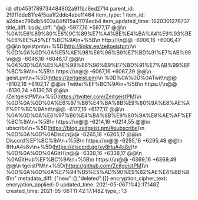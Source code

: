 id: dfb453f789734484802a911bc6ed2714
parent_id: 2f9f1dde81fe4f5ea1f2ddc4abe11464
item_type: 1
item_id: a2dbec796db5403a84f915a41174ecb4
item_updated_time: 1620301276737
title_diff: 
body_diff: "@@ -5977,16 +5977,17 @@\\n %0A%E6%89%80%E6%9C%89%E7%A4%BE%E4%BA%A4%E9%93%BE%E6%8E%A5%EF%BC%9A\\n+%5B\\n http://l\\n@@ -6006,16 +6006,47 @@\\n tgeistpm\\n+%5D(http://linktr.ee/zeitgeistpm)\\n %0D%0A%0D%0A%E5%AE%98%E6%96%B9%E7%BD%91%E7%AB%99\\n@@ -6046,16 +6046,17 @@\\n %0A%0D%0A%E5%AE%98%E6%96%B9%E7%BD%91%E7%AB%99%EF%BC%9A\\n+%5B\\n https://\\n@@ -6067,16 +6067,39 @@\\n geist.pm\\n+%5D(https://zeitgeist.pm)\\n %0D%0A%0D%0ATwit\\n@@ -6102,16 +6102,17 @@\\n Twitter%EF%BC%9A\\n+%5B\\n https://\\n@@ -6130,24 +6130,58 @@\\n /ZeitgeistPM\\n+%5D(https://twitter.com/ZeitgeistPM)\\n %0D%0A%0D%0A%E6%97%B6%E4%BA%8B%E9%80%9A%E8%AE%AF%EF%BC%9Ahtt\\n@@ -6177,16 +6177,17 @@\\n %0A%0D%0A%E6%97%B6%E4%BA%8B%E9%80%9A%E8%AE%AF%EF%BC%9A\\n+%5B\\n https://\\n@@ -6214,16 +6214,55 @@\\n ubscribe\\n+%5D(https://blog.zeitgeist.pm/#subscribe)\\n %0D%0A%0D%0ADisc\\n@@ -6265,16 +6265,17 @@\\n Discord%EF%BC%9A\\n+%5B\\n https://\\n@@ -6295,16 +6295,48 @@\\n 8HuA4s8v\\n+%5D(https://discord.gg/xv8HuA4s8v)\\n %0D%0A%0D%0AGitH\\n@@ -6338,16 +6338,17 @@\\n %0AGitHub%EF%BC%9A\\n+%5B\\n https://\\n@@ -6369,16 +6369,49 @@\\n tgeistPM\\n+%5D(https://github.com/ZeitgeistPM)\\n %0D%0A%0D%0A%E7%94%B5%E5%AD%90%E9%82%AE%E4%BB%B6\\n"
metadata_diff: {"new":{},"deleted":[]}
encryption_cipher_text: 
encryption_applied: 0
updated_time: 2021-05-06T11:42:17.148Z
created_time: 2021-05-06T11:42:17.148Z
type_: 13
